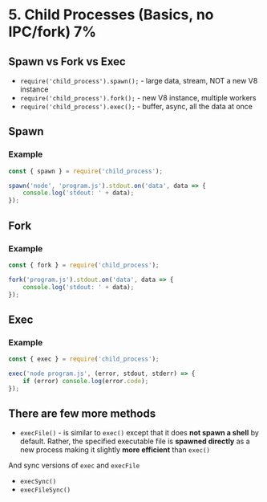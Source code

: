 # 5. Child Processes (Basics, no IPC/fork) 7%

## Spawn vs Fork vs Exec

-   `require('child_process').spawn();` - large data, stream, NOT a new V8 instance
-   `require('child_process').fork();` - new V8 instance, multiple workers
-   `require('child_process').exec();` - buffer, async, all the data at once

## Spawn

### Example

```js
const { spawn } = require('child_process');

spawn('node', 'program.js').stdout.on('data', data => {
    console.log('stdout: ' + data);
});
```

## Fork

### Example

```js
const { fork } = require('child_process');

fork('program.js').stdout.on('data', data => {
    console.log('stdout: ' + data);
});
```

## Exec

### Example

```js
const { exec } = require('child_process');

exec('node program.js', (error, stdout, stderr) => {
    if (error) console.log(error.code);
});
```

## There are few more methods

-   `execFile()` - is similar to `exec()` except that it does **not spawn a shell** by default. Rather, the specified executable file is **spawned directly** as a new process making it slightly **more efficient** than `exec()`

And sync versions of `exec` and `execFile`

-   `execSync()`
-   `execFileSync()`
